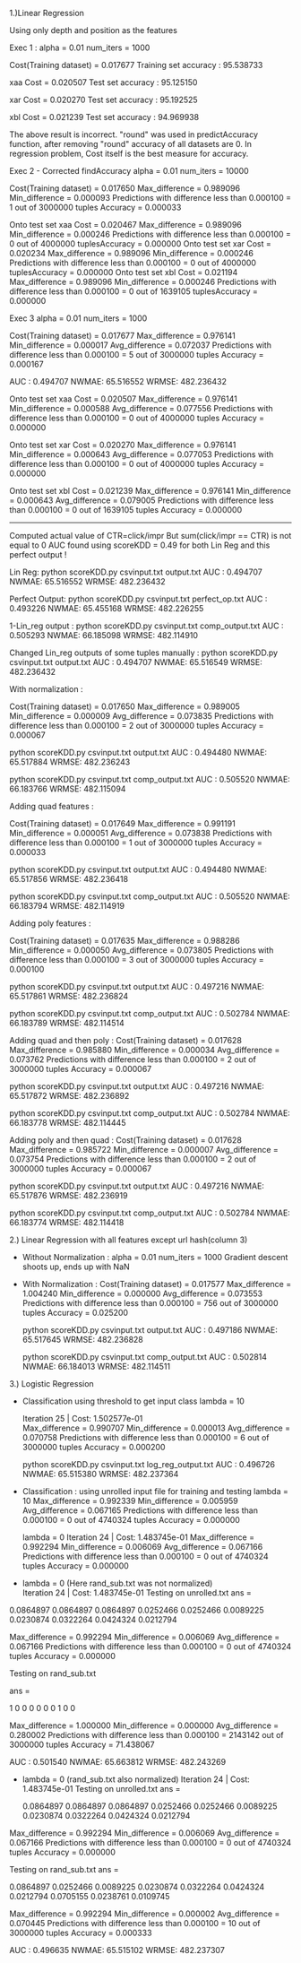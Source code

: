 1.)Linear Regression

Using only depth and position as the features

Exec 1 :
alpha = 0.01
num_iters = 1000

Cost(Training dataset) = 0.017677 
Training set accuracy : 95.538733

xaa
Cost = 0.020507 
Test set accuracy : 95.125150

xar
Cost = 0.020270 
Test set accuracy : 95.192525

xbl
Cost = 0.021239 
Test set accuracy : 94.969938 

The above result is incorrect. "round" was used in predictAccuracy function, after removing "round" accuracy of all datasets are 0. 
In regression problem, Cost itself is the best measure for accuracy.

Exec 2 - Corrected findAccuracy
alpha = 0.01
num_iters = 10000

Cost(Training dataset) = 0.017650 
Max_difference = 0.989096
Min_difference = 0.000093
Predictions with difference less than 0.000100 = 1 out of 3000000 tuples
Accuracy = 0.000033

Onto test set xaa
Cost = 0.020467 
Max_difference = 0.989096
Min_difference = 0.000246
Predictions with difference less than 0.000100 = 0
 out of 4000000 tuplesAccuracy = 0.000000
Onto test set xar
Cost = 0.020234 
Max_difference = 0.989096
Min_difference = 0.000246
Predictions with difference less than 0.000100 = 0
 out of 4000000 tuplesAccuracy = 0.000000
Onto test set xbl
Cost = 0.021194 
Max_difference = 0.989096
Min_difference = 0.000246
Predictions with difference less than 0.000100 = 0
 out of 1639105 tuplesAccuracy = 0.000000


Exec 3
alpha = 0.01
num_iters = 1000

Cost(Training dataset) = 0.017677 
Max_difference = 0.976141
Min_difference = 0.000017
Avg_difference = 0.072037
Predictions with difference less than 0.000100 = 5 out of 3000000 tuples
Accuracy = 0.000167

AUC  : 0.494707
NWMAE: 65.516552
WRMSE: 482.236432

Onto test set xaa
Cost = 0.020507 
Max_difference = 0.976141
Min_difference = 0.000588
Avg_difference = 0.077556
Predictions with difference less than 0.000100 = 0 out of 4000000 tuples
Accuracy = 0.000000

Onto test set xar
Cost = 0.020270 
Max_difference = 0.976141
Min_difference = 0.000643
Avg_difference = 0.077053
Predictions with difference less than 0.000100 = 0 out of 4000000 tuples
Accuracy = 0.000000

Onto test set xbl
Cost = 0.021239 
Max_difference = 0.976141
Min_difference = 0.000643
Avg_difference = 0.079005
Predictions with difference less than 0.000100 = 0 out of 1639105 tuples
Accuracy = 0.000000




***************************************************************************

Computed actual value of CTR=click/impr
But sum(click/impr == CTR) is not equal to 0
AUC found using scoreKDD = 0.49 for both Lin Reg and this perfect output !

Lin Reg:
python scoreKDD.py csvinput.txt output.txt 
AUC  : 0.494707
NWMAE: 65.516552
WRMSE: 482.236432

Perfect Output:
python scoreKDD.py csvinput.txt perfect_op.txt 
AUC  : 0.493226
NWMAE: 65.455168
WRMSE: 482.226255

1-Lin_reg output :
python scoreKDD.py csvinput.txt comp_output.txt 
AUC  : 0.505293
NWMAE: 66.185098
WRMSE: 482.114910

Changed Lin_reg outputs of some tuples manually :
python scoreKDD.py csvinput.txt output.txt 
AUC  : 0.494707
NWMAE: 65.516549
WRMSE: 482.236432

With normalization :

Cost(Training dataset) = 0.017650 
Max_difference = 0.989005
Min_difference = 0.000009
Avg_difference = 0.073835
Predictions with difference less than 0.000100 = 2 out of 3000000 tuples
Accuracy = 0.000067

python scoreKDD.py csvinput.txt output.txt 
AUC  : 0.494480
NWMAE: 65.517884
WRMSE: 482.236243

python scoreKDD.py csvinput.txt comp_output.txt 
AUC  : 0.505520
NWMAE: 66.183766
WRMSE: 482.115094

Adding quad features :

Cost(Training dataset) = 0.017649 
Max_difference = 0.991191
Min_difference = 0.000051
Avg_difference = 0.073838
Predictions with difference less than 0.000100 = 1 out of 3000000 tuples
Accuracy = 0.000033

python scoreKDD.py csvinput.txt output.txt 
AUC  : 0.494480
NWMAE: 65.517856
WRMSE: 482.236418

python scoreKDD.py csvinput.txt comp_output.txt 
AUC  : 0.505520
NWMAE: 66.183794
WRMSE: 482.114919

Adding poly features :

Cost(Training dataset) = 0.017635 
Max_difference = 0.988286
Min_difference = 0.000050
Avg_difference = 0.073805
Predictions with difference less than 0.000100 = 3 out of 3000000 tuples
Accuracy = 0.000100

python scoreKDD.py csvinput.txt output.txt 
AUC  : 0.497216
NWMAE: 65.517861
WRMSE: 482.236824

python scoreKDD.py csvinput.txt comp_output.txt 
AUC  : 0.502784
NWMAE: 66.183789
WRMSE: 482.114514

Adding quad and then poly :
Cost(Training dataset) = 0.017628 
Max_difference = 0.985880
Min_difference = 0.000034
Avg_difference = 0.073762
Predictions with difference less than 0.000100 = 2 out of 3000000 tuples
Accuracy = 0.000067

python scoreKDD.py csvinput.txt output.txt 
AUC  : 0.497216
NWMAE: 65.517872
WRMSE: 482.236892

python scoreKDD.py csvinput.txt comp_output.txt 
AUC  : 0.502784
NWMAE: 66.183778
WRMSE: 482.114445

Adding poly and then quad :
Cost(Training dataset) = 0.017628 
Max_difference = 0.985722
Min_difference = 0.000007
Avg_difference = 0.073754
Predictions with difference less than 0.000100 = 2 out of 3000000 tuples
Accuracy = 0.000067

python scoreKDD.py csvinput.txt output.txt 
AUC  : 0.497216
NWMAE: 65.517876
WRMSE: 482.236919

python scoreKDD.py csvinput.txt comp_output.txt 
AUC  : 0.502784
NWMAE: 66.183774
WRMSE: 482.114418


2.) Linear Regression with all features except url hash(column 3)

- Without Normalization :
	alpha = 0.01
	num_iters = 1000
	Gradient descent shoots up, ends up with NaN

- With Normalization :
	Cost(Training dataset) = 0.017577 
	Max_difference = 1.004240
	Min_difference = 0.000000
	Avg_difference = 0.073553
	Predictions with difference less than 0.000100 = 756 out of 3000000 tuples
	Accuracy = 0.025200

	python scoreKDD.py csvinput.txt output.txt 
	AUC  : 0.497186
	NWMAE: 65.517645
	WRMSE: 482.236828

	python scoreKDD.py csvinput.txt comp_output.txt 
	AUC  : 0.502814
	NWMAE: 66.184013
	WRMSE: 482.114511


3.) Logistic Regression

-  Classification using threshold to get input class
   lambda = 10
   
	Iteration    25 | Cost: 1.502577e-01	
	Max_difference = 0.990707
	Min_difference = 0.000013
	Avg_difference = 0.070758
	Predictions with difference less than 0.000100 = 6 out of 3000000 tuples
	Accuracy = 0.000200

	python scoreKDD.py csvinput.txt log_reg_output.txt 
	AUC  : 0.496726
	NWMAE: 65.515380
	WRMSE: 482.237364

-  Classification : using unrolled input file for training and testing
   lambda = 10
	Max_difference = 0.992339
	Min_difference = 0.005959
	Avg_difference = 0.067165
	Predictions with difference less than 0.000100 = 0 out of 4740324 tuples
	Accuracy = 0.000000

   lambda = 0
	Iteration    24 | Cost: 1.483745e-01
	Max_difference = 0.992294
	Min_difference = 0.006069
	Avg_difference = 0.067166
	Predictions with difference less than 0.000100 = 0 out of 4740324 tuples
	Accuracy = 0.000000


-   lambda = 0
(Here rand_sub.txt was not normalized)	
Iteration    24 | Cost: 1.483745e-01
Testing on unrolled.txt
ans =

   0.0864897
   0.0864897
   0.0864897
   0.0252466
   0.0252466
   0.0089225
   0.0230874
   0.0322264
   0.0424324
   0.0212794

Max_difference = 0.992294
Min_difference = 0.006069
Avg_difference = 0.067166
Predictions with difference less than 0.000100 = 0 out of 4740324 tuples
Accuracy = 0.000000

Testing on rand_sub.txt

ans =

   1
   0
   0
   0
   0
   0
   0
   1
   0
   0

Max_difference = 1.000000
Min_difference = 0.000000
Avg_difference = 0.280002
Predictions with difference less than 0.000100 = 2143142 out of 3000000 tuples
Accuracy = 71.438067

AUC  : 0.501540
NWMAE: 65.663812
WRMSE: 482.243269


- lambda = 0
(rand_sub.txt also normalized)
Iteration    24 | Cost: 1.483745e-01
Testing on unrolled.txt
ans =

   0.0864897
   0.0864897
   0.0864897
   0.0252466
   0.0252466
   0.0089225
   0.0230874
   0.0322264
   0.0424324
   0.0212794

Max_difference = 0.992294
Min_difference = 0.006069
Avg_difference = 0.067166
Predictions with difference less than 0.000100 = 0 out of 4740324 tuples
Accuracy = 0.000000

Testing on rand_sub.txt
ans =

   0.0864897
   0.0252466
   0.0089225
   0.0230874
   0.0322264
   0.0424324
   0.0212794
   0.0705155
   0.0238761
   0.0109745

Max_difference = 0.992294
Min_difference = 0.000002
Avg_difference = 0.070445
Predictions with difference less than 0.000100 = 10 out of 3000000 tuples
Accuracy = 0.000333

AUC  : 0.496635
NWMAE: 65.515102
WRMSE: 482.237307


